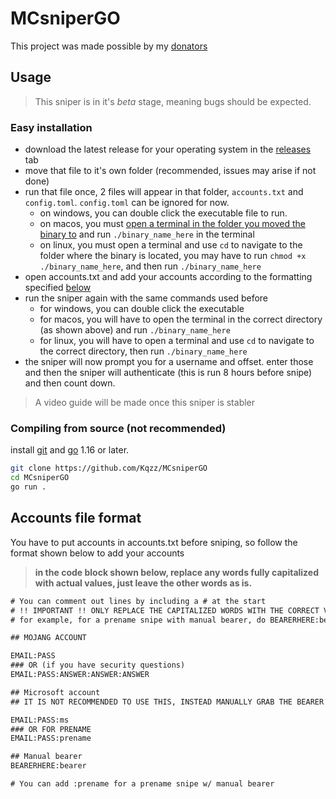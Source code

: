 # MCsniperGO
This project was made possible by my [donators](https://kqzz.me/donators)

## Usage

> This sniper is in it's *beta* stage, meaning bugs should be expected.

### Easy installation

- download the latest release for your operating system in the [releases](https://github.com/Kqzz/MCsniperGO/releases/) tab
- move that file to it's own folder (recommended, issues may arise if not done)
- run that file once, 2 files will appear in that folder, `accounts.txt` and `config.toml`. `config.toml` can be ignored for now.
  - on windows, you can double click the executable file to run.
  - on macos, you must [open a terminal in the folder you moved the binary to](https://www.stugon.com/open-terminal-in-current-folder-location-mac/) and run `./binary_name_here` in the terminal
  - on linux, you must open a terminal and use `cd` to navigate to the folder where the binary is located, you may have to run `chmod +x ./binary_name_here`, and then run `./binary_name_here`
- open accounts.txt and add your accounts according to the formatting specified [below](https://github.com/Kqzz/MCsniperGO#accounts-file-format)
- run the sniper again with the same commands used before
  - for windows, you can double click the executable
  - for macos, you will have to open the terminal in the correct directory (as shown above) and run `./binary_name_here`
  - for linux, you will have to open a terminal and use `cd` to navigate to the correct directory, then run `./binary_name_here`
- the sniper will now prompt you for a username and offset. enter those and then the sniper will authenticate (this is run 8 hours before snipe) and then count down.

> A video guide will be made once this sniper is stabler

### Compiling from source (not recommended)

install [git](https://git-scm.com/) and [go](https://golang.org/dl/) 1.16 or later.
```sh
git clone https://github.com/Kqzz/MCsniperGO
cd MCsniperGO
go run .

```

## Accounts file format

You have to put accounts in accounts.txt before sniping, so follow the format shown below to add your accounts

> **in the code block shown below, replace any words fully capitalized with actual values, just leave the other words as is.**

```txt
# You can comment out lines by including a # at the start
# !! IMPORTANT !! ONLY REPLACE THE CAPITALIZED WORDS WITH THE CORRECT VALUE, EVERYTHING ELSE IS A "FLAG" FOR THE SNIPER TO KNOW WHAT TO DO WITH THE ACCOUNT.
# for example, for a prename snipe with manual bearer, do BEARERHERE:bearer:prename and DO NOT REPLACE "bearer" or "prename" with anything.

## MOJANG ACCOUNT

EMAIL:PASS
### OR (if you have security questions)
EMAIL:PASS:ANSWER:ANSWER:ANSWER

## Microsoft account
## IT IS NOT RECOMMENDED TO USE THIS, INSTEAD MANUALLY GRAB THE BEARER TOKEN AND USE THE BEARER METHOD.

EMAIL:PASS:ms
### OR FOR PRENAME
EMAIL:PASS:prename

## Manual bearer
BEARERHERE:bearer

# You can add :prename for a prename snipe w/ manual bearer

```
